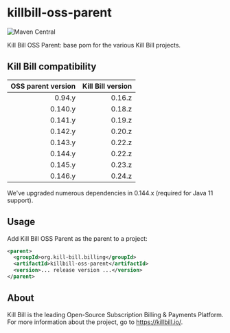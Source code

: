 # killbill-oss-parent
![Maven Central](https://img.shields.io/maven-central/v/org.kill-bill.billing/killbill-oss-parent?color=blue&label=Maven%20Central)

Kill Bill OSS Parent: base pom for the various Kill Bill projects.

## Kill Bill compatibility

| OSS parent version | Kill Bill version |
| -----------------: | ----------------: |
| 0.94.y             | 0.16.z            |
| 0.140.y            | 0.18.z            |
| 0.141.y            | 0.19.z            |
| 0.142.y            | 0.20.z            |
| 0.143.y            | 0.22.z            |
| 0.144.y            | 0.22.z            |
| 0.145.y            | 0.23.z            |
| 0.146.y            | 0.24.z            |

We've upgraded numerous dependencies in 0.144.x (required for Java 11 support).

## Usage

Add Kill Bill OSS Parent as the parent to a project:

```xml
<parent>
  <groupId>org.kill-bill.billing</groupId>
  <artifactId>killbill-oss-parent</artifactId>
  <version>... release version ...</version>
</parent>
```

## About

Kill Bill is the leading Open-Source Subscription Billing & Payments Platform. For more information about the project, go to https://killbill.io/.
